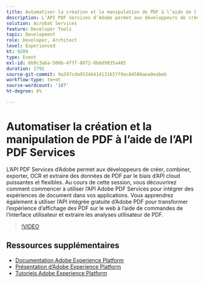 ```yaml
---
title: Automatiser la création et la manipulation de PDF à l’aide de l’API PDF Services
description: L’API PDF Services d’Adobe permet aux développeurs de créer, combiner, exporter, OCR et extraire des données de PDF par le biais d’API cloud puissantes et flexibles. Au cours de cette session, vous découvrirez comment commencer à utiliser l’API Adobe PDF Services pour intégrer des expériences de document dans vos applications. Vous apprendrez également à utiliser l’API intégrée gratuite d’Adobe PDF pour transformer l’expérience d’affichage des PDF sur le web à l’aide de commandes de l’interface utilisateur et extraire les analyses utilisateur de PDF.
solution: Acrobat Services
feature: Developer Tools
topic: Development
role: Developer, Architect
level: Experienced
kt: 9209
type: Event
exl-id: 6b0c3a6a-500b-4f7f-8872-0b6d9035a485
duration: 1791
source-git-commit: 9a297cda953d4414131657f9ac84580aea0eabeb
workflow-type: tm+mt
source-wordcount: '187'
ht-degree: 6%

---
```


# Automatiser la création et la manipulation de PDF à l’aide de l’API PDF Services

L’API PDF Services d’Adobe permet aux développeurs de créer, combiner, exporter, OCR et extraire des données de PDF par le biais d’API cloud puissantes et flexibles. Au cours de cette session, vous découvrirez comment commencer à utiliser l’API Adobe PDF Services pour intégrer des expériences de document dans vos applications. Vous apprendrez également à utiliser l’API intégrée gratuite d’Adobe PDF pour transformer l’expérience d’affichage des PDF sur le web à l’aide de commandes de l’interface utilisateur et extraire les analyses utilisateur de PDF.

>[!VIDEO](https://video.tv.adobe.com/v/338039/?quality=12&learn=on&hidetitle=true)

## Ressources supplémentaires

- [Documentation Adobe Experience Platform](https://experienceleague.adobe.com/docs/experience-platform.html?lang=fr)
- [Présentation d’Adobe Experience Platform](https://experienceleague.adobe.com/docs/experience-platform/landing/home.html?lang=fr)
- [Tutoriels Adobe Experience Platform](https://experienceleague.adobe.com/docs/platform-learn/tutorials/overview.html?lang=fr)
